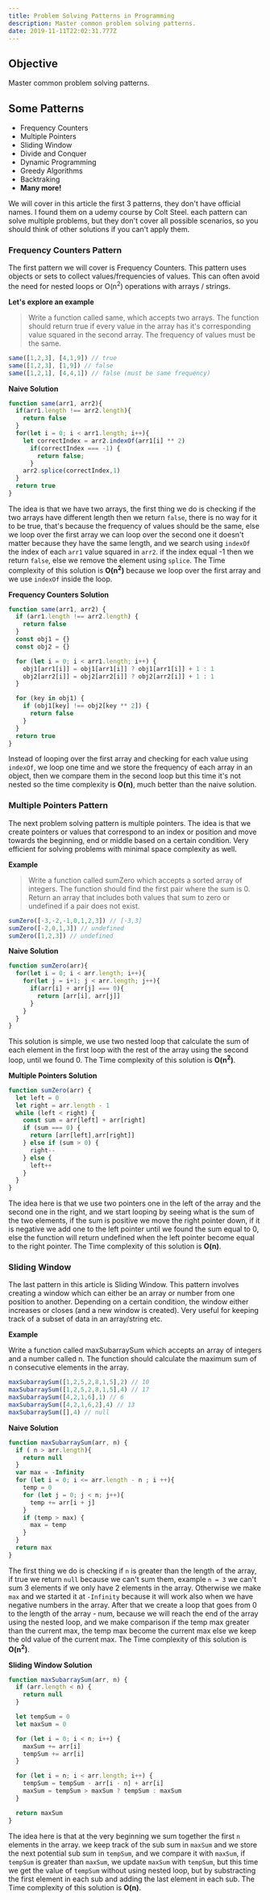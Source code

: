 ```yaml
---
title: Problem Solving Patterns in Programming
description: Master common problem solving patterns.
date: 2019-11-11T22:02:31.777Z
---
```


## Objective

Master common problem solving patterns.

## Some Patterns

* Frequency Counters
* Multiple Pointers
* Sliding Window
* Divide and Conquer
* Dynamic Programming
* Greedy Algorithms
* Backtraking
* **Many more!**

We will cover in this article the first 3 patterns, they don't have official names. I found them on a udemy course by Colt Steel. each pattern can solve multiple problems, but they don't cover all possible scenarios, so you should think of other solutions if you can't apply them.

### Frequency Counters Pattern

The first pattern we will cover is Frequency Counters. This pattern uses objects or sets to collect values/frequencies of values. This can often avoid the need for nested loops or O(n<sup>2</sup>) operations with arrays / strings.

**Let's explore an example**

> Write a function called same, which accepts two arrays. The function should return true if every value in the array has it's corresponding value squared in the second array. The frequency of values must be the same.

```js
same([1,2,3], [4,1,9]) // true
same([1,2,3], [1,9]) // false
same([1,2,1], [4,4,1]) // false (must be same frequency)
```

**Naive Solution**

```js
function same(arr1, arr2){
  if(arr1.length !== arr2.length){
    return false
  }
  for(let i = 0; i < arr1.length; i++){
    let correctIndex = arr2.indexOf(arr1[i] ** 2)
      if(correctIndex === -1) {
        return false;
      }
    arr2.splice(correctIndex,1)
  }
  return true
}
```

The idea is that we have two arrays, the first thing we do is checking if the two arrays have different length then we return `false`, there is no way for it to be true, that's because the frequency of values should be the same, else we loop over the first array we can loop over the second one it doesn't matter because they have the same length, and we search using `indexOf` the index of each `arr1` value squared in `arr2`. if the index equal -1 then we return `false`, else we remove the element using `splice`. The Time complexity of this solution is **O(n<sup>2</sup>)** because we loop over the first array and we use `indexOf` inside the loop.

**Frequency Counters Solution**

```js
function same(arr1, arr2) {
  if (arr1.length !== arr2.length) {
    return false
  }
  const obj1 = {}
  const obj2 = {}

  for (let i = 0; i < arr1.length; i++) {
    obj1[arr1[i]] = obj1[arr1[i]] ? obj1[arr1[i]] + 1 : 1
    obj2[arr2[i]] = obj2[arr2[i]] ? obj2[arr2[i]] + 1 : 1
  }

  for (key in obj1) {
    if (obj1[key] !== obj2[key ** 2]) {
      return false
    }
  }
  return true
}
```

Instead of looping over the first array and checking for each value using `indexOf`, we loop one time and we store the frequency of each array in an object, then we compare them in the second loop but this time it's not nested so the time complexity is **O(n)**, much better than the naive solution.

### Multiple Pointers Pattern

The next problem solving pattern is multiple pointers. The idea is that we create pointers or values that correspond to an index or position and move towards the beginning, end or middle based on a certain condition.
Very efficient for solving problems with minimal space complexity as well.

**Example**

> Write a function called sumZero which accepts a sorted array of integers. The function should find the first pair where the sum is 0. Return an array that includes both values that sum to zero or undefined if a pair does not exist.

```js
sumZero([-3,-2,-1,0,1,2,3]) // [-3,3] 
sumZero([-2,0,1,3]) // undefined
sumZero([1,2,3]) // undefined
```

**Naive Solution**

```js
function sumZero(arr){
  for(let i = 0; i < arr.length; i++){
    for(let j = i+1; j < arr.length; j++){
      if(arr[i] + arr[j] === 0){
        return [arr[i], arr[j]]
      }
    }
  }
}
```

This solution is simple, we use two nested loop that calculate the sum of each element in the first loop with the rest of the array using the second loop, until we found 0. The Time complexity of this solution is **O(n<sup>2</sup>)**.

**Multiple Pointers Solution**

```js
function sumZero(arr) {
  let left = 0
  let right = arr.length - 1
  while (left < right) {
    const sum = arr[left] + arr[right]
    if (sum === 0) {
      return [arr[left],arr[right]]
    } else if (sum > 0) {
      right--
    } else {
      left++
    }
  }
}
```

The idea here is that we use two pointers one in the left of the array and the second one in the right, and we start looping by seeing what is the sum of the two elements, if the sum is positive we move the right pointer down, if it is negative we add one to the left pointer until we found the sum equal to 0, else the function will return undefined when the left pointer become equal to the right pointer. The Time complexity of this solution is **O(n)**.

### Sliding Window

The last pattern in this article is Sliding Window. This pattern involves creating a window which can either be an array or number from one position to another. Depending on a certain condition, the window either increases or closes (and a new window is created). Very useful for keeping track of a subset of data in an array/string etc.

**Example**

Write a function called maxSubarraySum which accepts an array of integers and a number called n. The function should calculate the maximum sum of n consecutive elements in the array.

```js
maxSubarraySum([1,2,5,2,8,1,5],2) // 10
maxSubarraySum([1,2,5,2,8,1,5],4) // 17
maxSubarraySum([4,2,1,6],1) // 6
maxSubarraySum([4,2,1,6,2],4) // 13
maxSubarraySum([],4) // null
```

**Naive Solution**

```js
function maxSubarraySum(arr, n) {
  if ( n > arr.length){
    return null
  }
  var max = -Infinity
  for (let i = 0; i <= arr.length - n ; i ++){
    temp = 0
    for (let j = 0; j < n; j++){
      temp += arr[i + j]
    }
    if (temp > max) {
      max = temp
    }
  }
  return max
}
```

The first thing we do is checking if `n` is greater than the length of the array, if true we return `null` because we can't sum them, example `n = 3` we can't sum 3 elements if we only have 2 elements in the array.
Otherwise we make `max` and we started it at `-Infinity` because it will work also when we have negative numbers in the array. After that we create a loop that goes from 0 to the length of the array - num, because
we will reach the end of the array using the nested loop, and we make comparison if the temp max greater than the current max, the temp max become the current max else we keep the old value of the current max. The Time complexity of this solution is **O(n<sup>2</sup>)**.

**Sliding Window Solution**

```js
function maxSubarraySum(arr, n) {
  if (arr.length < n) {
    return null
  }

  let tempSum = 0
  let maxSum = 0

  for (let i = 0; i < n; i++) {
    maxSum += arr[i]
    tempSum += arr[i]
  }

  for (let i = n; i < arr.length; i++) {
    tempSum = tempSum - arr[i - n] + arr[i]
    maxSum = tempSum > maxSum ? tempSum : maxSum
  }

  return maxSum
}
```

The idea here is that at the very beginning we sum together the first `n` elements in the array. we keep track of the sub sum in `maxSum` and we store the next potential sub sum in `tempSum`, and we compare it with `maxSum`, if `tempSum` is greater than `maxSum`, we update `maxSum` with `tempSum`, but this time we get the value of `tempSum` without using nested loop, but by substracting the first element in each sub and adding the last element in each sub. The Time complexity of this solution is **O(n)**.

